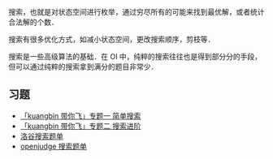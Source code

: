 搜索，也就是对状态空间进行枚举，通过穷尽所有的可能来找到最优解，或者统计合法解的个数．

搜索有很多优化方式，如减小状态空间，更改搜索顺序，剪枝等．

搜索是一些高级算法的基础．在 OI 中，纯粹的搜索往往也是得到部分分的手段，但可以通过纯粹的搜索拿到满分的题目非常少．

## 习题

-   [「kuangbin 带你飞」专题一 简单搜索](https://vjudge.net/contest/65959)
-   [「kuangbin 带你飞」专题二 搜索进阶](https://vjudge.net/contest/65997)
-   [洛谷搜索题单](https://www.luogu.com.cn/training/112#problems)
-   [openjudge 搜索题单](http://noi.openjudge.cn/ch0205/)
